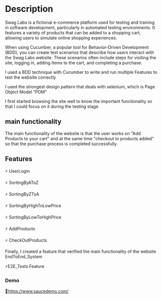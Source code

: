 # Description
Swag Labs is a fictional e-commerce platform used for testing and training in software development, particularly in automated testing environments. It features a variety of products that can be added to a shopping cart, allowing users to simulate online shopping experiences.

When using Cucumber, a popular tool for Behavior-Driven Development (BDD), you can create test scenarios that describe how users interact with the Swag Labs website. These scenarios often include steps for visiting the site, logging in, adding items to the cart, and completing a purchase.

I used a BDD technique with Cucumber to write and run multiple Features to test the website correctly

I used the strongest design pattern that deals with selenium, which is Page Object Model "POM"

I first started browsing the site well to know the important functionality so that I could focus on it during the testing stage

## main functionality
The main functionality of the website is that the user works on "Add Products to your cart" and at the same time "checkout to products added" so that the purchase process is completed successfully.

## Features
⚡ UserLogin

⚡ SortingByAToZ

⚡ SortingByZToA

⚡ SortingByHighToLowPrice

⚡ SortingByLowToHighPrice

⚡ AddProducts

⚡ CheckOutProducts


Finally, I created a feature that verified the main functionality of the website EndToEnd_System

⚡E2E_Tests.Feature
### Demo 
💁https://www.saucedemo.com/
